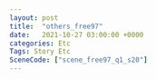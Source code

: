 ```yaml
---
layout: post
title:  "others_free97"
date:   2021-10-27 03:00:00 +0000
categories: Etc
Tags: Story Etc
SceneCode: ["scene_free97_q1_s20"]
---
```

